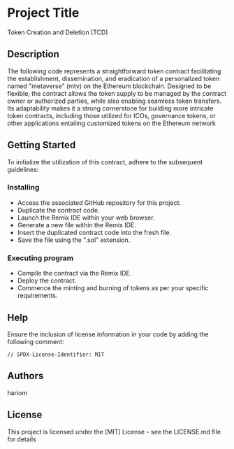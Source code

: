 # Project Title

Token Creation and Deletion (TCD)

## Description

The following code represents a straightforward token contract facilitating the establishment, dissemination, and eradication of a personalized token named "metaverse" (mtv) on the Ethereum blockchain. Designed to be flexible, the contract allows the token supply to be managed by the contract owner or authorized parties, while also enabling seamless token transfers. Its adaptability makes it a strong cornerstone for building more intricate token contracts, including those utilized for ICOs, governance tokens, or other applications entailing customized tokens on the Ethereum network

## Getting Started
To initialize the utilization of this contract, adhere to the subsequent guidelines:
### Installing

* Access the associated GitHub repository for this project.
* Duplicate the contract code.
* Launch the Remix IDE within your web browser.
* Generate a new file within the Remix IDE.
* Insert the duplicated contract code into the fresh file.
* Save the file using the ".sol" extension.


### Executing program

* Compile the contract via the Remix IDE.
* Deploy the contract.
* Commence the minting and burning of tokens as per your specific requirements.




## Help

Ensure the inclusion of license information in your code by adding the following comment:
```
// SPDX-License-Identifier: MIT
```

## Authors

hariom




## License

This project is licensed under the [MIT] License - see the LICENSE.md file for details

